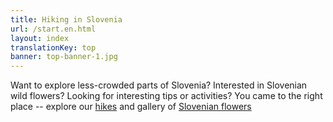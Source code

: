 ```yaml
---
title: Hiking in Slovenia
url: /start.en.html
layout: index
translationKey: top
banner: top-banner-1.jpg
---
```

Want to explore less-crowded parts of Slovenia? Interested in Slovenian wild flowers? Looking for interesting tips or activities? You came to the right place -- explore our [hikes](en/hikes) and gallery of [Slovenian flowers](en/flowers)